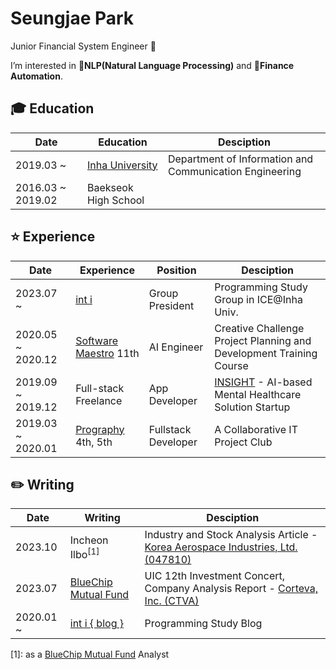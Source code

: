 # Seungjae Park

Junior Financial System Engineer 🌱

I’m interested in **📖NLP(Natural Language Processing)** and **🤖Finance Automation**.

## 🎓 Education

| Date | Education | Desciption |
| --- | --- | --- |
| 2019.03 ~ | [Inha University](http://www.inha.ac.kr/) | Department of Information and Communication Engineering |
| 2016.03 ~ 2019.02 | Baekseok High School | |

## ⭐ Experience

| Date | Experience | Position | Desciption |
| --- | --- | --- | --- |
| 2023.07 ~ | [int i](https://int-i.github.io/) | Group President | Programming Study Group in ICE@Inha Univ. |
| 2020.05 ~ 2020.12 | [Software Maestro](https://www.swmaestro.org/sw/main/main.do) 11th | AI Engineer | Creative Challenge Project Planning and Development Training Course |
| 2019.09 ~ 2019.12 | Full-stack Freelance | App Developer | [INSIGHT](https://insightsolution.github.io/) - AI-based Mental Healthcare Solution Startup |
| 2019.03 ~ 2020.01 | [Prography](https://prography.org/) 4th, 5th | Fullstack Developer | A Collaborative IT Project Club |

## ✏️ Writing

| Date | Writing | Desciption |
| --- | --- | --- |
| 2023.10 | Incheon Ilbo<sup id="a1">[1]</sup> | Industry and Stock Analysis Article - [Korea Aerospace Industries, Ltd. (047810)](https://www.incheonilbo.com/news/articleView.html?idxno=1216780) |
| 2023.07 | [‌BlueChip Mutual Fund](https://inhabluechip.com/) | UIC 12th Investment Concert, Company Analysis Report - [Corteva, Inc. (CTVA)](https://inhabluechip.com/forum/view/259643) |
| 2020.01 ~ | [int i { blog }](https://int-i.github.io/authors/#Astro36) | Programming Study Blog |

[1]: as a [BlueChip Mutual Fund](https://inhabluechip.com/) Analyst

